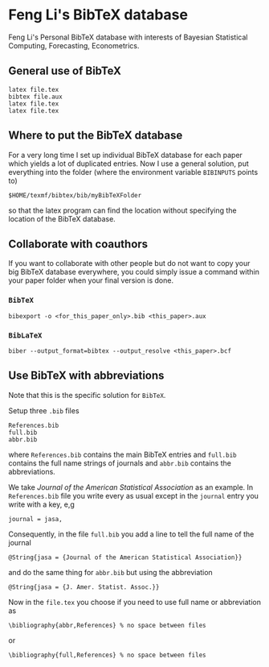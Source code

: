 Feng Li's BibTeX database
=========================

Feng Li's Personal BibTeX database with interests of Bayesian Statistical Computing,
Forecasting, Econometrics.


General use of BibTeX
---------------------

    latex file.tex
    bibtex file.aux
    latex file.tex
    latex file.tex

Where to put the BibTeX database
--------------------------------

For a very long time I set up individual BibTeX database for each paper which yields a lot
of duplicated entries. Now I use a general solution, put everything into the folder (where
the environment variable `BIBINPUTS` points to)

    $HOME/texmf/bibtex/bib/myBibTeXFolder

so that the latex program can find the location without specifying the location of the
BibTeX database.


Collaborate with coauthors
--------------------------

If you want to collaborate with other people but do not want to copy your big BibTeX
database everywhere, you could simply issue a command within your paper folder when your
final version is done.

### `BibTeX`

    bibexport -o <for_this_paper_only>.bib <this_paper>.aux

### `BibLaTeX`

    biber --output_format=bibtex --output_resolve <this_paper>.bcf


Use BibTeX with abbreviations
-----------------------------

Note that this is the specific solution for `BibTeX`.


Setup three `.bib` files

    References.bib
    full.bib
    abbr.bib

where `References.bib` contains the main BibTeX entries and `full.bib` contains the
full name strings of journals and `abbr.bib` contains the abbreviations.

We take *Journal of the American Statistical Association* as an example. In
`References.bib` file you write every as usual except in the `journal` entry you
write with a key, e,g

    journal = jasa,

Consequently, in the file `full.bib` you add a line to tell the full name of
the journal

    @String{jasa = {Journal of the American Statistical Association}}

and do the same thing for `abbr.bib` but using the abbreviation

    @String{jasa = {J. Amer. Statist. Assoc.}}


Now in the `file.tex` you choose if you need to use full name or abbreviation as

    \bibliography{abbr,References} % no space between files

or

    \bibliography{full,References} % no space between files
